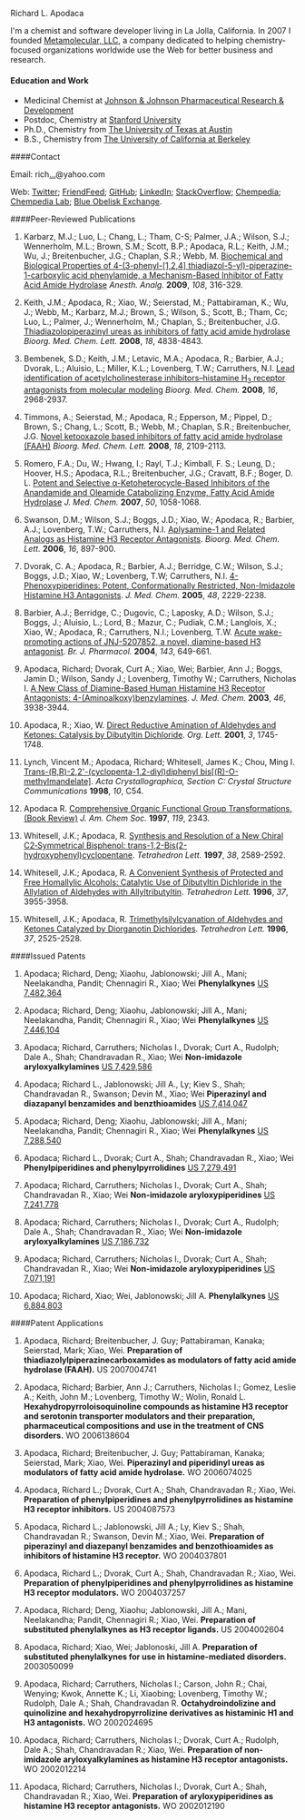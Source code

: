 Richard L. Apodaca

I'm a chemist and software developer living in La Jolla, California. In 2007 I founded [Metamolecular, LLC](http://metamolecular.com/), a company dedicated to helping chemistry-focused organizations worldwide use the Web for better business and research.

#### Education and Work

-  Medicinal Chemist at [Johnson & Johnson Pharmaceutical Research & Development](http://www.jnjpharmarnd.com/jnjpharmarnd/lajolla/lajolla_main.html)
-  Postdoc, Chemistry at [Stanford University](http://www.stanford.edu/group/bmtrost/)
-  Ph.D., Chemistry from [The University of Texas at Austin](http://www.cm.utexas.edu/)
-  B.S., Chemistry from [The University of California at Berkeley](http://chemistry.berkeley.edu/)

####Contact

Email: rich<a href="http://mailhide.recaptcha.net/d?k=01X_zMamTtKtGRYmulxjhZ7w==&amp;c=4cM2HO35DKfI_AVj1bOJX-qo6FWvzzKFcXRn2REq22E=" onclick="window.open('http://mailhide.recaptcha.net/d?k=01X_zMamTtKtGRYmulxjhZ7w==&amp;c=4cM2HO35DKfI_AVj1bOJX-qo6FWvzzKFcXRn2REq22E=', '', 'toolbar=0,scrollbars=0,location=0,statusbar=0,menubar=0,resizable=0,width=500,height=300'); return false;" title="Reveal this e-mail address">...</a>@yahoo.com

Web: [Twitter](http://twitter.com/rapodaca); [FriendFeed](http://friendfeed.com/rapodaca); [GitHub](http://github.com/rapodaca); [LinkedIn](http://www.linkedin.com/in/apodaca); [StackOverflow](http://stackoverflow.com/users/54426/rich-apodaca); [Chempedia](http://chempedia.com/users/1/rich-apodaca); [Chempedia Lab](http://lab.chempedia.com/users/5/rich-apodaca); [Blue Obelisk Exchange](http://blueobelisk.stackexchange.com/users/7/rich-apodaca).

####Peer-Reviewed Publications

1.  Karbarz, M.J.; Luo, L.; Chang, L.; Tham, C-S; Palmer, J.A.; Wilson, S.J.; Wennerholm, M.L.; Brown, S.M.; Scott, B.P.; Apodaca, R.L.; Keith, J.M.; Wu, J.; Breitenbucher, J.G.; Chaplan, S.R.; Webb, M. [Biochemical and Biological Properties of 4-(3-phenyl-[1,2,4] thiadiazol-5-yl)-piperazine-1-carboxylic acid phenylamide, a Mechanism-Based Inhibitor of Fatty Acid Amide Hydrolase](http://www.anesthesia-analgesia.org/cgi/content/abstract/108/1/316) *Anesth. Analg.* **2009**, *108*, 316-329.

1.  Keith, J.M.; Apodaca, R.; Xiao, W.; Seierstad, M.; Pattabiraman, K.; Wu, J.; Webb, M.; Karbarz, M.J.; Brown, S.; Wilson, S.; Scott, B.; Tham, Cc; Luo, L.; Palmer, J.; Wennerholm, M.; Chaplan, S.; Breitenbucher, J.G. [Thiadiazolopiperazinyl ureas as inhibitors of fatty acid amide hydrolase](http://dx.doi.org/10.1016/j.bmcl.2008.07.081) *Bioorg. Med. Chem. Lett.* **2008**, <em>18</em>, 4838-4843.

1.  Bembenek, S.D.; Keith, J.M.; Letavic, M.A.; Apodaca, R.; Barbier, A.J.; Dvorak, L.; Aluisio, L.; Miller, K.L.; Lovenberg, T.W.; Carruthers, N.I. [Lead identification of acetylcholinesterase inhibitors–histamine H<sub>3</sub> receptor antagonists from molecular modeling](http://dx.doi.org/10.1016/j.bmc.2007.12.048) *Bioorg. Med. Chem.* **2008**, <em>16</em>, 2968-2937.

2.  Timmons, A.; Seierstad, M.; Apodaca, R.; Epperson, M.; Pippel, D.; Brown, S.; Chang, L.; Scott, B.; Webb, M.; Chaplan, S.R.; Breitenbucher, J.G. [Novel ketooxazole based inhibitors of fatty acid amide hydrolase (FAAH)](http://dx.doi.org/10.1016/j.bmcl.2008.01.091) *Bioorg. Med. Chem. Lett.* **2008**, <em>18</em>, 2109-2113.

3.  Romero, F.A.; Du, W.; Hwang, I.; Rayl, T.J.; Kimball, F. S.; Leung, D.; Hoover, H.S.; Apodaca, R.L.; Breitenbucher, J.G.; Cravatt, B.F.; Boger, D. L. [Potent and Selective &alpha;-Ketoheterocycle-Based Inhibitors of the Anandamide and Oleamide Catabolizing Enzyme, Fatty Acid Amide Hydrolase](http://dx.doi.org/10.1021/jm0611509) *J. Med. Chem.* **2007**, <em>50</em>, 1058-1068.

4.  Swanson, D.M.; Wilson, S.J.; Boggs, J.D.; Xiao, W.; Apodaca, R.; Barbier, A.J.; Lovenberg, T.W.; Carruthers, N.I. [Aplysamine-1 and Related Analogs as Histamine H3 Receptor Antagonists](http://dx.doi.org/10.1016/j.bmcl.2005.11.003). *Bioorg. Med. Chem. Lett.* **2006**, <em>16</em>, 897-900.

5.  Dvorak, C. A.; Apodaca, R.; Barbier, A.J.; Berridge, C.W.; Wilson, S.J.; Boggs, J.D.; Xiao, W.; Lovenberg, T.W; Carruthers, N.I. [4-Phenoxypiperidines: Potent, Conformationally Restricted, Non-Imidazole Histamine H3 Antagonists](http://dx.doi.org/10.1021/jm049212n). *J. Med. Chem.* **2005**, <em>48</em>, 2229-2238.

6.  Barbier, A.J.; Berridge, C.; Dugovic, C.; Laposky, A.D.; Wilson, S.J.; Boggs, J.; Aluisio, L.; Lord, B.; Mazur, C.; Pudiak, C.M.; Langlois, X.; Xiao, W.; Apodaca, R.; Carruthers, N.I.; Lovenberg, T.W. [Acute wake-promoting actions of JNJ-5207852, a novel, diamine-based H3 antagonist](http://dx.doi.org/10.1038/sj.bjp.0705964). *Br. J. Pharmacol.* **2004**, <em>143</em>, 649-661.

7.  Apodaca, Richard; Dvorak, Curt A.; Xiao, Wei; Barbier, Ann J.; Boggs, Jamin D.; Wilson, Sandy J.; Lovenberg, Timothy W.; Carruthers, Nicholas I.  [A New Class of Diamine-Based Human Histamine H3 Receptor Antagonists: 4-(Aminoalkoxy)benzylamines](http://dx.doi.org/10.1021/jm030185v). *J. Med. Chem.* **2003**, <em>46</em>, 3938-3944.

8.  Apodaca, R.; Xiao, W. [Direct Reductive Amination of Aldehydes and Ketones: Catalysis by Dibutyltin Dichloride](http://dx.doi.org/10.1021/ol015948s). *Org. Lett.* **2001**, <em>3</em>, 1745-1748.

9.  Lynch, Vincent M.; Apodaca, Richard; Whitesell, James K.; Chou, Ming I.  [Trans-(R,R)-2,2'-(cyclopenta-1,2-diyl)diphenyl bis[(R)-O-methylmandelate]](http://dx.doi.org/10.1107/S0108270198099296). *Acta Crystallographica, Section C: Crystal Structure Communications* **1998**, <em>10</em>, C54.

10.  Apodaca R.  [Comprehensive Organic Functional Group Transformations. (Book Review)](http://dx.doi.org/10.1021/ja965708l) *J. Am. Chem Soc.* **1997**, <em>119</em>, 2343.

11.  Whitesell, J.K.; Apodaca, R.  [Synthesis and Resolution of a New Chiral C2‑Symmetrical Bisphenol:  trans-1,2-Bis(2-hydroxyphenyl)cyclopentane](http://dx.doi.org/10.1016/S0040-4039\(97\)00421-8). *Tetrahedron Lett.* **1997**, <em>38</em>, 2589-2592.

12.  Whitesell, J.K.; Apodaca, R.  [A Convenient Synthesis of Protected and Free Homallylic Alcohols:  Catalytic Use of Dibutyltin Dichloride in the Allylation of Aldehydes with Allyltributyltin](http://dx.doi.org/10.1016/0040-4039\(96\)00719-8). *Tetrahedron Lett.* **1996**, <em>37</em>, 3955-3958.

13. Whitesell, J.K.; Apodaca, R. [Trimethylsilylcyanation of Aldehydes and Ketones Catalyzed by Diorganotin Dichlorides](http://dx.doi.org/10.1016/0040-4039\(96\)00386-3).  *Tetrahedron Lett.* **1996**, <em>37</em>, 2525-2528.

####Issued Patents

1.  Apodaca; Richard, Deng; Xiaohu, Jablonowski; Jill A., Mani; Neelakandha, Pandit; Chennagiri R., Xiao; Wei **Phenylalkynes** [US 7,482,364](http://patft.uspto.gov/netacgi/nph-Parser?Sect1=PTO2&Sect2=HITOFF&p=1&u=%2Fnetahtml%2FPTO%2Fsearch-bool.html&r=1&f=G&l=50&co1=AND&d=PTXT&s1=apodaca.INNM.&OS=IN/apodaca&RS=IN/apodaca)

1.  Apodaca; Richard, Deng; Xiaohu, Jablonowski; Jill A., Mani; Neelakandha, Pandit; Chennagiri R., Xiao; Wei **Phenylalkynes** [US 7,446,104](http://patft.uspto.gov/netacgi/nph-Parser?Sect1=PTO2&Sect2=HITOFF&p=1&u=%2Fnetahtml%2FPTO%2Fsearch-bool.html&r=1&f=G&l=50&co1=AND&d=PTXT&s1=7,446,104.PN.&OS=PN/7,446,104&RS=PN/7,446,104)

2.  Apodaca; Richard, Carruthers; Nicholas I., Dvorak; Curt A., Rudolph; Dale A., Shah; Chandravadan R., Xiao; Wei **Non-imidazole aryloxyalkylamines** [US 7,429,586](http://patft.uspto.gov/netacgi/nph-Parser?Sect1=PTO2&Sect2=HITOFF&p=1&u=%2Fnetahtml%2FPTO%2Fsearch-bool.html&r=1&f=G&l=50&co1=AND&d=PTXT&s1=7,429,586.PN.&OS=PN/7,429,586&RS=PN/7,429,586)

3.  Apodaca; Richard L., Jablonowski; Jill A., Ly; Kiev S., Shah; Chandravadan R., Swanson; Devin M., Xiao; Wei **Piperazinyl and diazapanyl benzamides and benzthioamides** [US 7,414,047](http://patft.uspto.gov/netacgi/nph-Parser?Sect1=PTO2&Sect2=HITOFF&p=1&u=%2Fnetahtml%2FPTO%2Fsearch-bool.html&r=1&f=G&l=50&co1=AND&d=PTXT&s1=7,414,047.PN.&OS=PN/7,414,047&RS=PN/7,414,047)

4.  Apodaca; Richard, Deng; Xiaohu, Jablonowski; Jill A., Mani; Neelakandha, Pandit; Chennagiri R., Xiao; Wei **Phenylalkynes** [US 7,288,540](http://patft.uspto.gov/netacgi/nph-Parser?Sect1=PTO2&Sect2=HITOFF&p=1&u=%2Fnetahtml%2FPTO%2Fsearch-bool.html&r=1&f=G&l=50&co1=AND&d=PTXT&s1=7,288,540.PN.&OS=PN/7,288,540&RS=PN/7,288,540)

5.  Apodaca; Richard L., Dvorak; Curt A., Shah; Chandravadan R., Xiao; Wei **Phenylpiperidines and phenylpyrrolidines** [US 7,279,491](http://patft.uspto.gov/netacgi/nph-Parser?Sect1=PTO2&Sect2=HITOFF&p=1&u=%2Fnetahtml%2FPTO%2Fsearch-bool.html&r=1&f=G&l=50&co1=AND&d=PTXT&s1=7,279,491.PN.&OS=PN/7,279,491&RS=PN/7,279,491)

6.  Apodaca; Richard, Carruthers; Nicholas I., Dvorak; Curt A., Shah; Chandravadan R., Xiao; Wei **Non-imidazole aryloxypiperidines** [US 7,241,778](http://patft.uspto.gov/netacgi/nph-Parser?Sect1=PTO2&Sect2=HITOFF&p=1&u=%2Fnetahtml%2FPTO%2Fsearch-bool.html&r=1&f=G&l=50&co1=AND&d=PTXT&s1=7,241,778.PN.&OS=PN/7,241,778&RS=PN/7,241,778)

7.  Apodaca; Richard, Carruthers; Nicholas I., Dvorak; Curt A., Rudolph; Dale A., Shah; Chandravadan R., Xiao; Wei **Non-imidazole aryloxyalkylamines** [US 7,186,732](http://patft.uspto.gov/netacgi/nph-Parser?Sect1=PTO2&Sect2=HITOFF&p=1&u=%2Fnetahtml%2FPTO%2Fsearch-bool.html&r=1&f=G&l=50&co1=AND&d=PTXT&s1=7,186,732.PN.&OS=PN/7,186,732&RS=PN/7,186,732)

8.  Apodaca; Richard, Carruthers; Nicholas I., Dvorak; Curt A., Shah; Chandravadan R., Xiao; Wei **Non-imidazole aryloxypiperidines** [US 7,071,191](http://patft.uspto.gov/netacgi/nph-Parser?Sect1=PTO2&Sect2=HITOFF&p=1&u=%2Fnetahtml%2FPTO%2Fsearch-bool.html&r=1&f=G&l=50&co1=AND&d=PTXT&s1=7,071,191.PN.&OS=PN/7,071,191&RS=PN/7,071,191)

9.  Apodaca; Richard, Xiao; Wei, Jablonowski; Jill A. **Phenylalkynes** [US 6,884,803](http://patft.uspto.gov/netacgi/nph-Parser?Sect1=PTO2&Sect2=HITOFF&p=1&u=%2Fnetahtml%2FPTO%2Fsearch-bool.html&r=1&f=G&l=50&co1=AND&d=PTXT&s1=6,884,803.PN.&OS=PN/6,884,803&RS=PN/6,884,803)

####Patent Applications

1.  Apodaca, Richard; Breitenbucher, J. Guy; Pattabiraman, Kanaka; Seierstad, Mark; Xiao, Wei. **Preparation of thiadiazolylpiperazinecarboxamides as modulators of fatty acid amide hydrolase (FAAH).** US 2007004741

2.  Apodaca, Richard; Barbier, Ann J.; Carruthers, Nicholas I.; Gomez, Leslie A.; Keith, John M.; Lovenberg, Timothy W.; Wolin, Ronald L. **Hexahydropyrroloisoquinoline compounds as histamine H3 receptor and serotonin transporter modulators and their preparation, pharmaceutical compositions and use in the treatment of CNS disorders.** WO 2006138604

3.  Apodaca, Richard; Breitenbucher, J. Guy; Pattabiraman, Kanaka; Seierstad, Mark; Xiao, Wei. **Piperazinyl and piperidinyl ureas as modulators of fatty acid amide hydrolase.** WO 2006074025

4.  Apodaca, Richard L.; Dvorak, Curt A.; Shah, Chandravadan R.; Xiao, Wei.   **Preparation of phenylpiperidines and phenylpyrrolidines as histamine H3 receptor inhibitors.** US  2004087573

5.  Apodaca, Richard L.; Jablonowski, Jill A.; Ly, Kiev S.; Shah, Chandravadan R.; Swanson, Devin M.; Xiao, Wei.   **Preparation of piperazinyl and diazepanyl benzamides and benzothioamides as inhibitors of histamine H3 receptor.** WO  2004037801

6.  Apodaca, Richard L.; Dvorak, Curt A.; Shah, Chandravadan R.; Xiao, Wei. **Preparation of phenylpiperidines and phenylpyrrolidines as histamine H3 receptor modulators.** WO  2004037257

7.  Apodaca, Richard; Deng, Xiaohu; Jablonowski, Jill A.; Mani, Neelakandha; Pandit, Chennagiri R.; Xiao, Wei. **Preparation of substituted phenylalkynes as H3 receptor ligands.** US  2004002604

8.  Apodaca, Richard; Xiao, Wei; Jablonoski, Jill A.   **Preparation of substituted phenylalkynes for use in histamine-mediated disorders.** 2003050099

9.  Apodaca, Richard; Carruthers, Nicholas I.; Carson, John R.; Chai, Wenying; Kwok, Annette K.; Li, Xiaobing; Lovenberg, Timothy W.; Rudolph, Dale A.; Shah, Chandravadan R.   **Octahydroindolizine and quinolizine and hexahydropyrrolizine derivatives as histaminic H1 and H3 antagonists.** WO 2002024695

10.  Apodaca, Richard; Carruthers, Nicholas I.; Dvorak, Curt A.; Rudolph, Dale A.; Shah, Chandravadan R.; Xiao, Wei.   **Preparation of non-imidazole aryloxyalkylamines as histamine H3 receptor antagonists.** WO 2002012214

11.  Apodaca, Richard; Carruthers, Nicholas I.; Dvorak, Curt A.; Shah, Chandravadan R.; Xiao, Wei. **Preparation of aryloxypiperidines as histamine H3 receptor antagonists.** WO  2002012190
